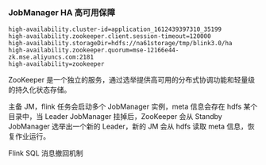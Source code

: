 

### JobManager HA 高可用保障
```
high-availability.cluster-id=application_1612439397310_35199
high-availability.zookeeper.client.session-timeout=120000
high-availability.storageDir=hdfs://na61storage/tmp/blink3.0/ha
high-availability.zookeeper.quorum=mse-12166e44-zk.mse.aliyuncs.com:2181
high-availability=zookeeper
```

ZooKeeper 是一个独立的服务，通过选举提供高可用的分布式协调功能和轻量级的持久化状态存储。

主备 JM，flink 任务会启动多个 JobManager 实例，meta 信息会存在 hdfs 某个目录中，当 Leader JobManager 挂掉后，ZooKeeper 会从 Standby JobManager 选举出一个新的 Leader，新的 JM 会从 hdfs 读取 meta 信息，恢复作业运行。



Flink SQL 消息撤回机制



